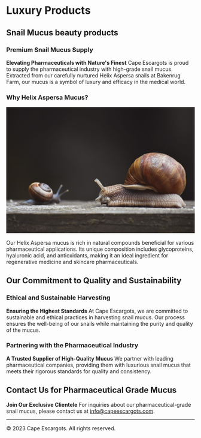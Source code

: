 # Luxury Products

## Snail Mucus beauty products

### Premium Snail Mucus Supply


**Elevating Pharmaceuticals with Nature's Finest**
Cape Escargots is proud to supply the pharmaceutical industry with high-grade snail mucus. Extracted from our carefully nurtured Helix Aspersa snails at Bakenrug Farm, our mucus is a symbol of luxury and efficacy in the medical world.

### Why Helix Aspersa Mucus?

![4t34g4rf4f.jpg](/4t34g4rf4f.jpg)

Our Helix Aspersa mucus is rich in natural compounds beneficial for various pharmaceutical applications. Its unique composition includes glycoproteins, hyaluronic acid, and antioxidants, making it an ideal ingredient for regenerative medicine and skincare pharmaceuticals.

## **Our Commitment to Quality and Sustainability**

### Ethical and Sustainable Harvesting
**Ensuring the Highest Standards**
At Cape Escargots, we are committed to sustainable and ethical practices in harvesting snail mucus. Our process ensures the well-being of our snails while maintaining the purity and quality of the mucus.

### Partnering with the Pharmaceutical Industry
**A Trusted Supplier of High-Quality Mucus**
We partner with leading pharmaceutical companies, providing them with luxurious snail mucus that meets their rigorous standards for quality and consistency.

## **Contact Us for Pharmaceutical Grade Mucus**
**Join Our Exclusive Clientele**
For inquiries about our pharmaceutical-grade snail mucus, please contact us at [info@capeescargots.com](mailto:info@capeescargots.com).

---

© 2023 Cape Escargots. All rights reserved.
